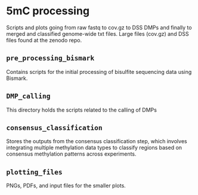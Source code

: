 # 5mC processing

Scripts and plots going from raw fastq to cov.gz to DSS DMPs and finally to merged and classified genome-wide txt files. Large files (cov.gz) and DSS files found at the zenodo repo. 

## `pre_processing_bismark`

Contains scripts for the initial processing of bisulfite sequencing data using Bismark.

## `DMP_calling`

This directory holds the scripts related to the calling of DMPs 

## `consensus_classification`

Stores the outputs from the consensus classification step, which involves integrating multiple methylation data types to classify regions based on consensus methylation patterns across experiments. 

## `plotting_files` 

PNGs, PDFs, and input files for the smaller plots. 

